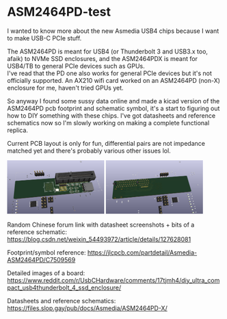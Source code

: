 # ASM2464PD-test
I wanted to know more about the new Asmedia USB4 chips because I want to make USB-C PCIe stuff.

The ASM2464PD is meant for USB4 (or Thunderbolt 3 and USB3.x too, afaik) to NVMe SSD enclosures, and the ASM2464PDX is meant for USB4/TB to general PCIe devices such as GPUs.  
I've read that the PD one also works for general PCIe devices but it's not officially supported. An AX210 wifi card worked on an ASM2464PD (non-X) enclosure for me, haven't tried GPUs yet.

So anyway I found some sussy data online and made a kicad version of the ASM2464PD pcb footprint and schematic symbol, it's a start to figuring out how to DIY something with these chips. I've got datasheets and reference schematics now so I'm slowly working on making a complete functional replica.  

Current PCB layout is only for fun, differential pairs are not impedance matched yet and there's probably various other issues lol. 

<img src="PCBtopWIP.png" width=45%/>

<img src="PCBbottomWIP.png" width=45%/>


Random Chinese forum link with datasheet screenshots + bits of a reference schematic: https://blog.csdn.net/weixin_54493972/article/details/127628081

Footprint/symbol reference: https://jlcpcb.com/partdetail/Asmedia-ASM2464PD/C7509569

Detailed images of a board: https://www.reddit.com/r/UsbCHardware/comments/17tjmh4/diy_ultra_compact_usb4thunderbolt_4_ssd_enclosure/

Datasheets and reference schematics: https://files.slop.gay/pub/docs/Asmedia/ASM2464PD-X/